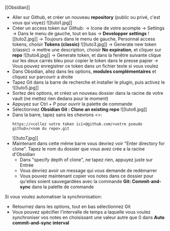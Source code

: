 [[Obsidian]]

- Aller sur Github, et créer un nouveau **repository** (public ou privé, c'est vous qui voyez)
  ![[tuto1.jpg]]
- Créer un access token sur Github:
  -> Icone de votre acompte -> Settings
  -> Dans le menu de gauche, tout en bas -> **Developper settings**
  ![[tuto2.jpg]]
  -> Toujours dans le menu de gauche, Personnal access tokens, choisir **Tokens (classic)**
  ![[tuto3.jpg]]
  -> Generate new token (classic)
  -> mettre une description, choisir **No expiration**, et cliquer sur **repo**
  ![[tuto4.jpg]]
  -> Generate token, et dans la fenêtre suivante clique sur les deux carrés bleu pour copier le token dans le presse papier
  -> Vous pouvez enregistrer ce token dans un fichier texte si vous voulez
- Dans Obsidian, allez dans les options, **modules complémentaires** et cliquez sur parcourir a droite
- Tapez Git dans la barre de recherche et installer le plugin, puis activez le
  ![[tuto5.jpg]]
- Sortez des options, et créez un nouveau dossier dans la racine de votre vault (ne mettez rien dedans pour le moment)
- Appuyez sur Ctrl + P pour ouvrir la palette de commande
- Sélectionnez **Obsidian Git : Clone an existing repo**
  ![[tuto6.jpg]]
- Dans la barre, tapez sans les chevrons <>:
  ```
  https://<collez votre token ici>@github.com/<votre pseudo github>/<nom du repo>.git
  ```
  ![[tuto7.jpg]]
- Maintenant dans cette même barre vous devriez voir "Enter directory for clone". Tapez le nom du dossier que vous avez crée a la racine d'Obsidian
  - Dans "specify depth of clone", ne tapez rien, appuyez juste sur Entrée
  - Vous devriez avoir un message qui vous demande de redémarrer
  - Vous pouvez maintenant copier vos notes dans ce dossier pour qu'elles soient sauvegardées avec la commande **Git: Commit-and-sync** dans la palette de commande

Si vous voulez automatiser la synchronisation:
  - Retournez dans les options, tout en bas sélectionnez Git
  - Vous pouvez spécifier l'intervalle de temps a laquelle vous voulez synchroniser vos notes en choisissant une valeur autre que 0 dans **Auto commit-and-sync interval**
